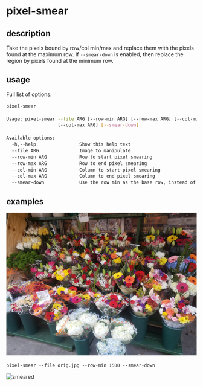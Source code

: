 # pixel-smear

## description

Take the pixels bound by row/col min/max and replace them with the pixels found at the maximum row.  If `--smear-down` is enabled, then replace the region by pixels found at the minimum row.

## usage
Full list of options:

```bash
pixel-smear

Usage: pixel-smear --file ARG [--row-min ARG] [--row-max ARG] [--col-min ARG]
                   [--col-max ARG] [--smear-down]

Available options:
  -h,--help                Show this help text
  --file ARG               Image to manipulate
  --row-min ARG            Row to start pixel smearing
  --row-max ARG            Row to end pixel smearing
  --col-min ARG            Column to start pixel smearing
  --col-max ARG            Column to end pixel smearing
  --smear-down             Use the row min as the base row, instead of row max
```

## examples
![original](repo_assets/orig.jpg)

`pixel-smear --file orig.jpg --row-min 1500 --smear-down`

![smeared](repo_assets/orig-smeared.jpg)
